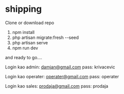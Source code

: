 # shipping

Clone or download repo

1. npm install
2. php artisan migrate:fresh --seed
3. php artisan serve
4. npm run dev

and ready to go....

Login kao admin: damjan@gmail.com
           pass: krivacevic

Login kao operater: operater@gmail.com
           pass: operater

Login kao sales: prodaja@gmail.com
           pass: prodaja
